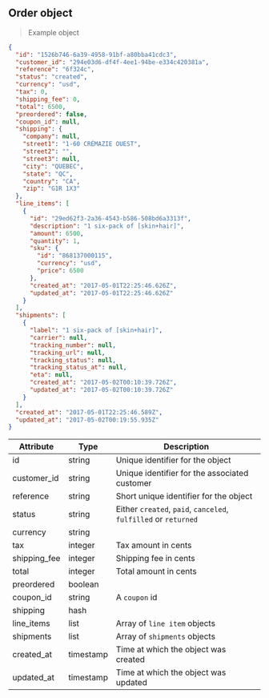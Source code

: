 ## Order object

> Example object

```json
{
  "id": "1526b746-6a39-4958-91bf-a80bba41cdc3",
  "customer_id": "294e03d6-df4f-4ee1-94be-e334c420381a",
  "reference": "6f324c",
  "status": "created",
  "currency": "usd",
  "tax": 0,
  "shipping_fee": 0,
  "total": 6500,
  "preordered": false,
  "coupon_id": null,
  "shipping": {
    "company": null,
    "street1": "1-60 CRÉMAZIE OUEST",
    "street2": "",
    "street3": null,
    "city": "QUEBEC",
    "state": "QC",
    "country": "CA",
    "zip": "G1R 1X3"
  },
  "line_items": [
    {
      "id": "29ed62f3-2a36-4543-b586-508bd6a3313f",
      "description": "1 six-pack of [skin+hair]",
      "amount": 6500,
      "quantity": 1,
      "sku": {
        "id": "868137000115",
        "currency": "usd",
        "price": 6500
      },
      "created_at": "2017-05-01T22:25:46.626Z",
      "updated_at": "2017-05-01T22:25:46.626Z"
    }
  ],
  "shipments": [
    {
      "label": "1 six-pack of [skin+hair]",
      "carrier": null,
      "tracking_number": null,
      "tracking_url": null,
      "tracking_status": null,
      "tracking_status_at": null,
      "eta": null,
      "created_at": "2017-05-02T00:10:39.726Z",
      "updated_at": "2017-05-02T00:10:39.726Z"
    }
  ],
  "created_at": "2017-05-01T22:25:46.589Z",
  "updated_at": "2017-05-02T00:19:55.935Z"
}
```

| Attribute  | Type     | Description |
| ---------- | -------- | ------------|
| id           | string   | Unique identifier for the object |
| customer_id  | string   | Unique identifier for the associated customer |
| reference    | string | Short unique identifier for the object |
| status       | string | Either `created`, `paid`, `canceled`, `fulfilled` or `returned` |
| currency     | string | |
| tax          | integer | Tax amount in cents |
| shipping_fee | integer | Shipping fee in cents |
| total        | integer | Total amount in cents |
| preordered   | boolean | |
| coupon_id    | string | A `coupon` id |
| shipping     | hash | |
| line_items   | list | Array of `line item` objects |
| shipments    | list | Array of `shipments` objects |
| created_at   | timestamp | Time at which the object was created |
| updated_at   | timestamp | Time at which the object was updated |
